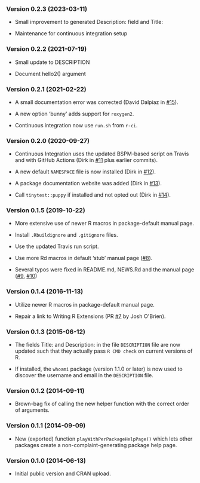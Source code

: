 <div class="container">
<h3 id="version-0.2.3-2023-03-11">Version 0.2.3 (2023-03-11)</h3>
<ul>
<li><p>Small improvement to generated Description: field and
Title:</p></li>
<li><p>Maintenance for continuous integration setup</p></li>
</ul>
<h3 id="version-0.2.2-2021-07-19">Version 0.2.2 (2021-07-19)</h3>
<ul>
<li><p>Small update to DESCRIPTION</p></li>
<li><p>Document hello2() argument</p></li>
</ul>
<h3 id="version-0.2.1-2021-02-22">Version 0.2.1 (2021-02-22)</h3>
<ul>
<li><p>A small documentation error was corrected (David Dalpiaz in <a
href="https://github.com/eddelbuettel/pkgkitten/pull/15">#15</a>).</p></li>
<li><p>A new option ‘bunny’ adds support for
<code>roxygen2</code>.</p></li>
<li><p>Continuous integration now use <code>run.sh</code> from
<code>r-ci</code>.</p></li>
</ul>
<h3 id="version-0.2.0-2020-09-27">Version 0.2.0 (2020-09-27)</h3>
<ul>
<li><p>Continuous Integration uses the updated BSPM-based script on
Travis and with GitHub Actions (Dirk in <a
href="https://github.com/eddelbuettel/pkgkitten/pull/11">#11</a> plus
earlier commits).</p></li>
<li><p>A new default <code>NAMESPACE</code> file is now installed (Dirk
in <a
href="https://github.com/eddelbuettel/pkgkitten/pull/12">#12</a>).</p></li>
<li><p>A package documentation website was added (Dirk in <a
href="https://github.com/eddelbuettel/pkgkitten/pull/13">#13</a>).</p></li>
<li><p>Call <code>tinytest::puppy</code> if installed and not opted out
(Dirk in <a
href="https://github.com/eddelbuettel/pkgkitten/pull/14">#14</a>).</p></li>
</ul>
<h3 id="version-0.1.5-2019-10-22">Version 0.1.5 (2019-10-22)</h3>
<ul>
<li><p>More extensive use of newer R macros in package-default manual
page.</p></li>
<li><p>Install <code>.Rbuildignore</code> and <code>.gitignore</code>
files.</p></li>
<li><p>Use the updated Travis run script.</p></li>
<li><p>Use more Rd macros in default ‘stub’ manual page (<a
href="https://github.com/eddelbuettel/pkgkitten/pull/8">#8</a>).</p></li>
<li><p>Several typos were fixed in README.md, NEWS.Rd and the manual
page (<a href="https://github.com/eddelbuettel/pkgkitten/pull/9">#9</a>,
<a
href="https://github.com/eddelbuettel/pkgkitten/pull/10">#10</a>)</p></li>
</ul>
<h3 id="version-0.1.4-2016-11-13">Version 0.1.4 (2016-11-13)</h3>
<ul>
<li><p>Utilize newer R macros in package-default manual page.</p></li>
<li><p>Repair a link to Writing R Extensions (PR <a
href="https://github.com/eddelbuettel/pkgkitten/pull/7">#7</a> by Josh
O'Brien).</p></li>
</ul>
<h3 id="version-0.1.3-2015-06-12">Version 0.1.3 (2015-06-12)</h3>
<ul>
<li><p>The fields Title: and Description: in the file
<code>DESCRIPTION</code> file are now updated such that they actually
pass <code>R CMD check</code> on current versions of R.</p></li>
<li><p>If installed, the <code>whoami</code> package (version 1.1.0 or
later) is now used to discover the username and email in the
<code>DESCRIPTION</code> file.</p></li>
</ul>
<h3 id="version-0.1.2-2014-09-11">Version 0.1.2 (2014-09-11)</h3>
<ul>
<li><p>Brown-bag fix of calling the new helper function with the correct
order of arguments.</p></li>
</ul>
<h3 id="version-0.1.1-2014-09-09">Version 0.1.1 (2014-09-09)</h3>
<ul>
<li><p>New (exported) function <code>playWithPerPackageHelpPage()</code>
which lets other packages create a non-complaint-generating package help
page.</p></li>
</ul>
<h3 id="version-0.1.0-2014-06-13">Version 0.1.0 (2014-06-13)</h3>
<ul>
<li><p>Initial public version and CRAN upload.</p></li>
</ul>
</div>
